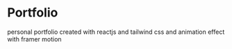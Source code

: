 # Portfolio
personal portfolio created with reactjs and tailwind css and animation effect with framer motion
